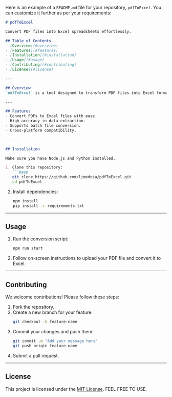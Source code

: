 Here is an example of a `README.md` file for your repository, `pdfToExcel`. You can customize it further as per your requirements:

```markdown
# pdfToExcel

Convert PDF files into Excel spreadsheets effortlessly.

## Table of Contents
- [Overview](#overview)
- [Features](#features)
- [Installation](#installation)
- [Usage](#usage)
- [Contributing](#contributing)
- [License](#license)

---

## Overview
`pdfToExcel` is a tool designed to transform PDF files into Excel format, simplifying data extraction and manipulation. With support for various formats and high accuracy, this tool is ideal for automating your data conversion tasks.

---

## Features
- Convert PDFs to Excel files with ease.
- High accuracy in data extraction.
- Supports batch file conversion.
- Cross-platform compatibility.

---

## Installation

Make sure you have Node.js and Python installed.

1. Clone this repository:
   ```bash
   git clone https://github.com/limedosa/pdfToExcel.git
   cd pdfToExcel
   ```

2. Install dependencies:
   ```bash
   npm install
   pip install -r requirements.txt
   ```

---

## Usage

1. Run the conversion script:
   ```bash
   npm run start
   ```

2. Follow on-screen instructions to upload your PDF file and convert it to Excel.

---

## Contributing
We welcome contributions! Please follow these steps:

1. Fork the repository.
2. Create a new branch for your feature:
   ```bash
   git checkout -b feature-name
   ```
3. Commit your changes and push them:
   ```bash
   git commit -m "Add your message here"
   git push origin feature-name
   ```
4. Submit a pull request.

---

## License
This project is licensed under the [MIT License](LICENSE). FEEL FREE TO USE.
```
